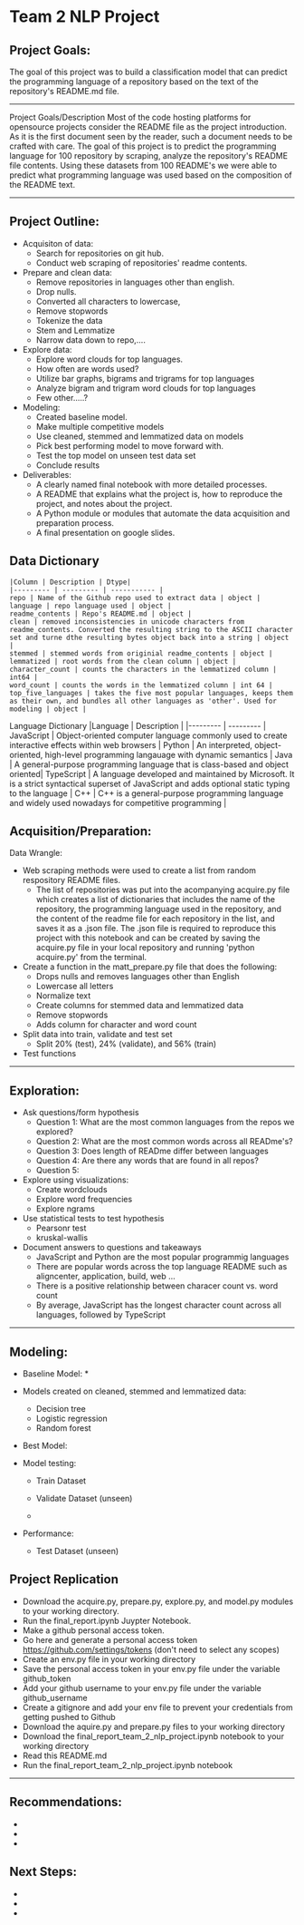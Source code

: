 # Team 2 NLP Project
## Project Goals:
The goal of this project was to build a classification model that can predict the programming language of a repository based on the text of the repository's README.md file. 
***
Project Goals/Description
Most of the code hosting platforms for opensource projects consider the README file as the project introduction. As it is the first document seen by the reader, such a document needs to be crafted with care.  The goal of this project is to predict the programming language for 100 repository by scraping, analyze the repository's README file contents. Using these datasets from 100 README's we were able to predict what programming language was used based on the composition of the README text.
*** 

## Project Outline:
* Acquisiton of data:
    * Search for repositories on git hub.
    * Conduct web scraping of repositories' readme contents.
* Prepare and clean data:
    * Remove repositories in languages other than english. 
    * Drop nulls.
    * Converted all characters to lowercase,
    * Remove stopwords 
    * Tokenize the data
    * Stem and Lemmatize
    * Narrow data down to repo,…. 
* Explore data:
    * Explore word clouds for top languages. 
    * How often are words used?
    * Utilize bar graphs, bigrams and trigrams for top languages
    * Analyze bigram and trigram word clouds for top  languages
    * Few other.....?
* Modeling:
    * Created baseline model.
    * Make multiple competitive models
    * Use cleaned, stemmed and lemmatized data on models
    * Pick best performing model to move forward with.
    * Test the top model on unseen test data set
    * Conclude results
* Deliverables: 
    * A clearly named final notebook with more detailed processes. 
    * A README that explains what the project is, how to reproduce the project, and notes about the project.
    * A Python module or modules that automate the data acquisition and preparation process.
    * A final presentation on google slides. 

## Data Dictionary 
    |Column | Description | Dtype|
    |--------- | --------- | ----------- |
    repo | Name of the Github repo used to extract data | object |
    language | repo language used | object | 
    readme_contents | Repo's README.md | object |
    clean | removed inconsistencies in unicode characters from readme_contents. Converted the resulting string to the ASCII character set and turne dthe resulting bytes object back into a string | object |
    stemmed | stemmed words from originial readme_contents | object |
    lemmatized | root words from the clean column | object |
    character_count | counts the characters in the lemmatized column | int64 |
    word_count | counts the words in the lemmatized column | int 64 |
    top_five_languages | takes the five most popular languages, keeps them as their own, and bundles all other languages as 'other'. Used for modeling | object |

 Language Dictionary
 |Language | Description |
 |--------- | --------- |
 JavaScript | Object-oriented computer language commonly used to create interactive effects within web browsers |
 Python | An interpreted, object-oriented, high-level programming langauage with dynamic semantics | 
 Java | A general-purpose programming language that is class-based and object oriented| 
 TypeScript | A language developed and maintained by Microsoft. It is a strict syntactical superset of JavaScript and adds optional static typing to the language |
 C++ | C++ is a general-purpose programming language and widely used nowadays for competitive programming |     
    
    
## Acquisition/Preparation:

Data Wrangle:
* Web scraping methods were used to create a list from random respository README files. 
    - The list of repositories was put into the acompanying acquire.py file which creates a list of dictionaries that includes the name of the repository, the programming language used in the repository, and the content of the readme file for each repository in the list, and saves it as a .json file. The .json file is required to reproduce this project with this notebook and can be created by saving the acquire.py file in your local repository and running 'python acquire.py' from the terminal.
* Create a function in the matt_prepare.py file that does the following:
    - Drops nulls and removes languages other than English
    - Lowercase all letters
    - Normalize text
    - Create columns for stemmed data and lemmatized data
    - Remove stopwords
    - Adds column for character and word count
* Split data into train, validate and test set
    - Split 20% (test), 24% (validate), and 56% (train)
* Test functions
***
## Exploration:
* Ask questions/form hypothesis
    * Question 1: What are the most common languages from the repos we explored?
    * Question 2: What are the most common words across all READme's?
    * Question 3: Does length of READme differ between languages
    * Question 4: Are there any words that are found in all repos?
    * Question 5: 
* Explore using visualizations:
    - Create wordclouds
    - Explore word frequencies
    - Explore ngrams
* Use statistical tests to test hypothesis
    - Pearsonr test
    - kruskal-wallis
*  Document answers to questions and takeaways
    - JavaScript and Python are the most popular programmig languages
    - There are popular words across the top language README such as aligncenter, application, build, web ...
    - There is a positive relationship between characer count vs. word count
    - By average, JavaScript has the longest character count across all languages, followed by TypeScript
***
## Modeling:
* Baseline Model:
    * 
* Models created on cleaned, stemmed and lemmatized data:
    - Decision tree 
    - Logistic regression 
    - Random forest
* Best Model:

* Model testing:
    * Train Dataset

    * Validate Dataset (unseen)
    * 
* Performance:
    * Test Dataset (unseen)


## Project Replication
* Download the acquire.py, prepare.py, explore.py, and model.py modules to your working directory.
* Run the final_report.ipynb Juypter Notebook.
* Make a github personal access token.
* Go here and generate a personal access token https://github.com/settings/tokens (don't need to select any scopes)
* Create an env.py file in your working directory
* Save the personal access token in your env.py file under the variable github_token
* Add your github username to your env.py file under the variable github_username
* Create a gitignore and add your env file to prevent your credentials from getting pushed to Github
* Download the aquire.py and prepare.py files to your working directory
* Download the final_report_team_2_nlp_project.ipynb notebook to your working directory
* Read this README.md
* Run the final_report_team_2_nlp_project.ipynb notebook

***
## Recommendations: 
* 
* 
* 


## Next Steps: 
* 
* 
* 